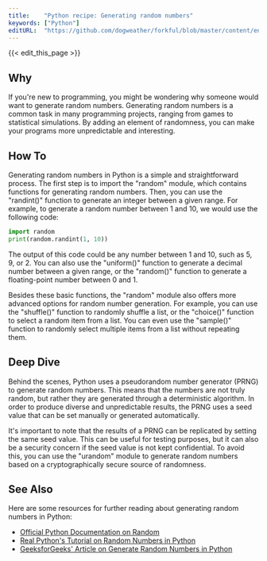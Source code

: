 ```yaml
---
title:    "Python recipe: Generating random numbers"
keywords: ["Python"]
editURL:  "https://github.com/dogweather/forkful/blob/master/content/en/python/generating-random-numbers.md"
---
```


{{< edit_this_page >}}

## Why

If you're new to programming, you might be wondering why someone would want to generate random numbers. Generating random numbers is a common task in many programming projects, ranging from games to statistical simulations. By adding an element of randomness, you can make your programs more unpredictable and interesting.

## How To

Generating random numbers in Python is a simple and straightforward process. The first step is to import the "random" module, which contains functions for generating random numbers. Then, you can use the "randint()" function to generate an integer between a given range. For example, to generate a random number between 1 and 10, we would use the following code:

```Python
import random
print(random.randint(1, 10))
```

The output of this code could be any number between 1 and 10, such as 5, 9, or 2. You can also use the "uniform()" function to generate a decimal number between a given range, or the "random()" function to generate a floating-point number between 0 and 1.

Besides these basic functions, the "random" module also offers more advanced options for random number generation. For example, you can use the "shuffle()" function to randomly shuffle a list, or the "choice()" function to select a random item from a list. You can even use the "sample()" function to randomly select multiple items from a list without repeating them.

## Deep Dive

Behind the scenes, Python uses a pseudorandom number generator (PRNG) to generate random numbers. This means that the numbers are not truly random, but rather they are generated through a deterministic algorithm. In order to produce diverse and unpredictable results, the PRNG uses a seed value that can be set manually or generated automatically.

It's important to note that the results of a PRNG can be replicated by setting the same seed value. This can be useful for testing purposes, but it can also be a security concern if the seed value is not kept confidential. To avoid this, you can use the "urandom" module to generate random numbers based on a cryptographically secure source of randomness.

## See Also

Here are some resources for further reading about generating random numbers in Python:

- [Official Python Documentation on Random](https://docs.python.org/3/library/random.html)
- [Real Python's Tutorial on Random Numbers in Python](https://realpython.com/python-random/)
- [GeeksforGeeks' Article on Generate Random Numbers in Python](https://www.geeksforgeeks.org/generating-random-number-list-in-python/)